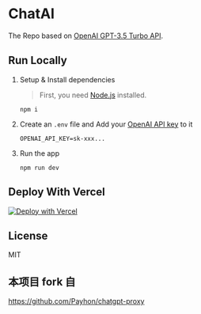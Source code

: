 # ChatAI

The Repo based on [OpenAI GPT-3.5 Turbo API](https://platform.openai.com/docs/guides/chat).

## Run Locally

1. Setup & Install dependencies

   > First, you need [Node.js](https://nodejs.org/) installed.

   ```shell
   npm i
   ```

2. Create an `.env` file and Add your [OpenAI API key](https://platform.openai.com/account/api-keys) to it
   ```
   OPENAI_API_KEY=sk-xxx...
   ```
3. Run the app
   ```shell
   npm run dev
   ```

## Deploy With Vercel

[![Deploy with Vercel](https://vercel.com/button)](https://vercel.com/new/clone?repository-url=https%3A%2F%2Fgithub.com%2Fninvfeng%2Fchatgpt&env=OPENAI_API_KEY&envDescription=OpenAI%20API%20Key&envLink=https%3A%2F%2Fplatform.openai.com%2Faccount%2Fapi-keys)

## License

MIT

## 本项目 fork 自

https://github.com/Payhon/chatgpt-proxy
